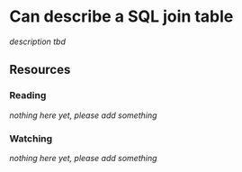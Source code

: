 # Can describe a SQL join table
_description tbd_
## Resources
### Reading
_nothing here yet, please add something_
### Watching
_nothing here yet, please add something_
